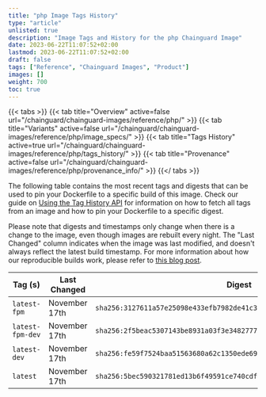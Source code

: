 ```yaml
---
title: "php Image Tags History"
type: "article"
unlisted: true
description: "Image Tags and History for the php Chainguard Image"
date: 2023-06-22T11:07:52+02:00
lastmod: 2023-06-22T11:07:52+02:00
draft: false
tags: ["Reference", "Chainguard Images", "Product"]
images: []
weight: 700
toc: true
---
```


{{< tabs >}}
{{< tab title="Overview" active=false url="/chainguard/chainguard-images/reference/php/" >}}
{{< tab title="Variants" active=false url="/chainguard/chainguard-images/reference/php/image_specs/" >}}
{{< tab title="Tags History" active=true url="/chainguard/chainguard-images/reference/php/tags_history/" >}}
{{< tab title="Provenance" active=false url="/chainguard/chainguard-images/reference/php/provenance_info/" >}}
{{</ tabs >}}

The following table contains the most recent tags and digests that can be used to pin your Dockerfile to a specific build of this image. Check our guide on [Using the Tag History API](/chainguard/chainguard-images/using-the-tag-history-api/) for information on how to fetch all tags from an image and how to pin your Dockerfile to a specific digest.

Please note that digests and timestamps only change when there is a change to the image, even though images are rebuilt every night. The "Last Changed" column indicates when the image was last modified, and doesn't always reflect the latest build timestamp. For more information about how our reproducible builds work, please refer to [this blog post](https://www.chainguard.dev/unchained/reproducing-chainguards-reproducible-image-builds).

| Tag (s)           | Last Changed  | Digest                                                                    |
|-------------------|---------------|---------------------------------------------------------------------------|
|  `latest-fpm`     | November 17th | `sha256:3127611a57e25098e433efb7982de41c30b73f16525594be0eae4d5315dd0d15` |
|  `latest-fpm-dev` | November 17th | `sha256:2f5beac5307143be8931a03f3e3482777da0e5447c093bb8941a5b180c692d5c` |
|  `latest-dev`     | November 17th | `sha256:fe59f7524baa51563680a62c1350ede69ff32a5999bfa8b80010e8fdb57817df` |
|  `latest`         | November 17th | `sha256:5bec590321781ed13b6f49591ce740cdf4ad7bf0afe2708a3d1f43965874700d` |

